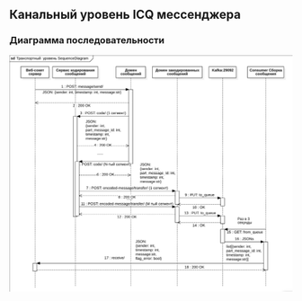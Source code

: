 ## Канальный уровень ICQ мессенджера


### Диаграмма последовательности

![sequence_diagram](sequence_diagram.png)
